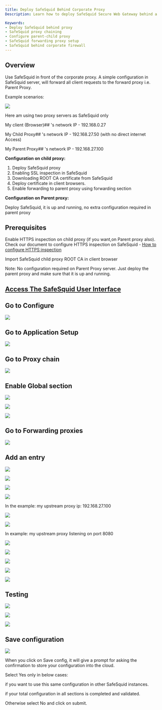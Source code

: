```yaml
---
title: Deploy SafeSquid Behind Corporate Proxy  
Description: Learn how to deploy SafeSquid Secure Web Gateway behind a corporate (parent) proxy, configure proxy chaining, enable HTTPS inspection, and forward client requests for seamless integration within enterprise network environments.

Keywords:
- Deploy SafeSquid behind proxy  
- SafeSquid proxy chaining  
- Configure parent-child proxy  
- SafeSquid forwarding proxy setup  
- SafeSquid behind corporate firewall  
---
```


## Overview
Use SafeSquid in front of the corporate proxy. A simple configuration in SafeSquid server, will forward all client requests to the forward proxy i.e. Parent Proxy.

Example scenarios:

![](/img/How_To/Deploy_SafeSquid_Behind_Corporate_Proxy/image1.webp)

Here am using two proxy servers as SafeSquid only

My client (Browser)## 's network IP - 192.168.0.27

My Child Proxy## 's network IP - 192.168.27.50 (with no direct internet Access)

My Parent Proxy## 's network IP - 192.168.27.100

**Configuration on child proxy:**

1. Deploy SafeSquid proxy
2. Enabling SSL inspection in SafeSquid
3. Downloading ROOT CA certificate from SafeSquid
4. Deploy certificate in client browsers.
5. Enable forwarding to parent proxy using forwarding section

**Configuration on Parent proxy:**

Deploy SafeSquid, it is up and running, no extra configuration required in parent proxy

## Prerequisites
Enable HTTPS inspection on child proxy (if you want,on Parent proxy also). Check our document to configure HTTPS inspection on SafeSquid - [How to configure HTTPS inspection](/docs/07-SSL%20Inspection/Setup%20SSL%20Inspection.md)

Import SafeSquid child proxy ROOT CA in client browser

Note: No configuration required on Parent Proxy server. Just deploy the parent proxy and make sure that it is up and running.

## [Access The SafeSquid User Interface](/docs/08-SafeSquid%20Interface/Accessing%20the%20SafeSquid%20Interface.md)
## Go to Configure
![](/img/How_To/Deploy_SafeSquid_Behind_Corporate_Proxy/image2.webp)

## Go to Application Setup
![](/img/How_To/Deploy_SafeSquid_Behind_Corporate_Proxy/image3.webp)

## Go to Proxy chain
![](/img/How_To/Deploy_SafeSquid_Behind_Corporate_Proxy/image4.webp)

## Enable Global section 
![](/img/How_To/Deploy_SafeSquid_Behind_Corporate_Proxy/image5.webp)

![](/img/How_To/Deploy_SafeSquid_Behind_Corporate_Proxy/image6.webp)

![](/img/How_To/Deploy_SafeSquid_Behind_Corporate_Proxy/image7.webp)

## Go to Forwarding proxies
![](/img/How_To/Deploy_SafeSquid_Behind_Corporate_Proxy/image8.webp)

## Add an entry 
![](/img/How_To/Deploy_SafeSquid_Behind_Corporate_Proxy/image9.webp)

![](/img/How_To/Deploy_SafeSquid_Behind_Corporate_Proxy/image10.webp)

![](/img/How_To/Deploy_SafeSquid_Behind_Corporate_Proxy/image11.webp)

![](/img/How_To/Deploy_SafeSquid_Behind_Corporate_Proxy/image12.webp)

In the example: my upstream proxy ip: 192.168.27.100

![](/img/How_To/Deploy_SafeSquid_Behind_Corporate_Proxy/image13.webp)

![](/img/How_To/Deploy_SafeSquid_Behind_Corporate_Proxy/image14.webp)

In example: my upstream proxy listening on port 8080

![](/img/How_To/Deploy_SafeSquid_Behind_Corporate_Proxy/image15.webp)

![](/img/How_To/Deploy_SafeSquid_Behind_Corporate_Proxy/image16.webp)

![](/img/How_To/Deploy_SafeSquid_Behind_Corporate_Proxy/image17.webp)

![](/img/How_To/Deploy_SafeSquid_Behind_Corporate_Proxy/image18.webp)

![](/img/How_To/Deploy_SafeSquid_Behind_Corporate_Proxy/image19.webp)

## Testing 
![](/img/How_To/Deploy_SafeSquid_Behind_Corporate_Proxy/image20.webp)

![](/img/How_To/Deploy_SafeSquid_Behind_Corporate_Proxy/image21.webp)

![](/img/How_To/Deploy_SafeSquid_Behind_Corporate_Proxy/image22.webp)

## Save configuration
![](/img/How_To/Deploy_SafeSquid_Behind_Corporate_Proxy/image23.webp)

When you click on Save config, it will give a prompt for asking the confirmation to store your configuration into the cloud.

Select Yes only in below cases:

if you want to use this same configuration in other SafeSquid instances.

if your total configuration in all sections is completed and validated.

Otherwise select No and click on submit.
